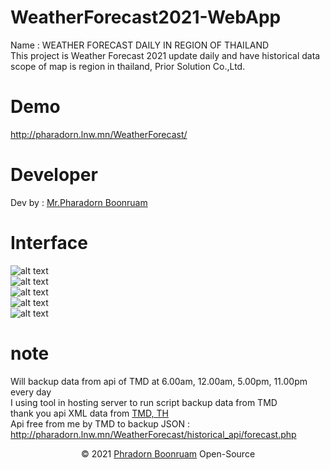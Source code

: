 # WeatherForecast2021-WebApp
Name : WEATHER FORECAST DAILY IN REGION OF THAILAND<br/>
This project is Weather Forecast 2021 update daily and have historical data scope of map is region in thailand, Prior Solution Co.,Ltd.
# Demo
http://pharadorn.lnw.mn/WeatherForecast/
# Developer
Dev by : <a href="https://www.facebook.com/PharadornB/">Mr.Pharadorn Boonruam </a><br/>
# Interface
![alt text](http://student.sut.ac.th/b6134228/imgweatherforecast/1.JPG)<br/>
![alt text](http://student.sut.ac.th/b6134228/imgweatherforecast/2.JPG)<br/>
![alt text](http://student.sut.ac.th/b6134228/imgweatherforecast/3.JPG)<br/>
![alt text](http://student.sut.ac.th/b6134228/imgweatherforecast/4.JPG)<br/>
![alt text](http://student.sut.ac.th/b6134228/imgweatherforecast/5.JPG)<br/>
# note
Will backup data from api of TMD at 6.00am, 12.00am, 5.00pm, 11.00pm every day<br/>
I using tool in hosting server to run script backup data from TMD<br/>
thank you api XML data from <a href="https://www.tmd.go.th/">TMD, TH</a><br/>
Api free from me by TMD to backup JSON : http://pharadorn.lnw.mn/WeatherForecast/historical_api/forecast.php<br/>
<p align="center">© 2021 <a href="https://www.facebook.com/PharadornB/">Phradorn Boonruam</a> Open-Source</p>
